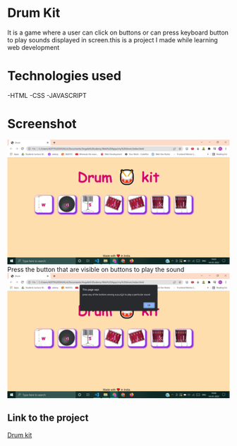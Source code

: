# Drum Kit 
It is a game where a user can click on buttons or can press keyboard button to play sounds displayed in screen.this is a project I made while learning web development 

# Technologies used 
-HTML
-CSS 
-JAVASCRIPT


# Screenshot
![](screenshots/SS1.png)
Press the button that are visible on buttons to play the sound 
![](screenshots/SS2.png)



## Link to the project
[Drum kit](https://aditishukla0111.github.io/DrumKit/)
